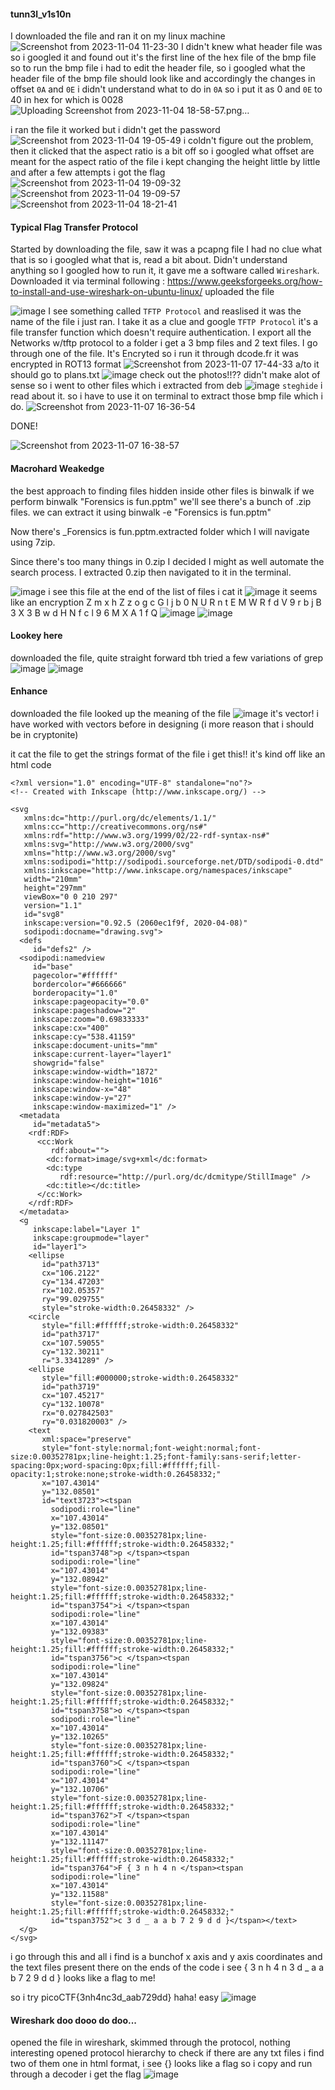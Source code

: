 #### tunn3l_v1s10n

I downloaded the file and ran it on my linux machine
![Screenshot from 2023-11-04 11-23-30](https://github.com/s4twik/picoctf/assets/147993943/0b0af434-00ef-47e1-8bcf-bd61874041e7)
I didn't knew what header file was so i googled it and found out it's the first line of the hex file of the bmp file
so to run the bmp file i had to edit the header file, so i googled what the header file of the bmp file should look like
and accordingly the changes in offset `0A` and `0E` i didn't understand what to do in `0A` so i put it as 0 and `0E` to 40 in hex for which is 0028
![Uploading Screenshot from 2023-11-04 18-58-57.png…]()

i ran the file it worked but i didn't get the password
![Screenshot from 2023-11-04 19-05-49](https://github.com/s4twik/picoctf/assets/147993943/d2382b44-ad96-4d30-8522-3b21204629d3)
i coldn't figure out the problem, then it clicked that the aspect ratio is a bit off
so i googled what offset are meant for the aspect ratio of the file 
i kept changing the height little by little and after a few attempts i got the flag
![Screenshot from 2023-11-04 19-09-32](https://github.com/s4twik/picoctf/assets/147993943/b1ae2f42-53fd-4ecf-b8f8-ee39caca9c4d)
![Screenshot from 2023-11-04 19-09-57](https://github.com/s4twik/picoctf/assets/147993943/09c88b03-0d2a-4d5a-9ad9-245bb005bff9)
![Screenshot from 2023-11-04 18-21-41](https://github.com/s4twik/picoctf/assets/147993943/5ff0aa80-118c-4c22-a224-a880e92b6ae8)

#### Typical Flag Transfer Protocol
Started by downloading the file, saw it was a pcapng file
I had no clue what that is so i googled what that is, read a bit about. Didn't understand anything
so I googled how to run it, it gave me a software called `Wireshark`. Downloaded it via terminal following : https://www.geeksforgeeks.org/how-to-install-and-use-wireshark-on-ubuntu-linux/
uploaded the file

![image](https://github.com/s4twik/picoctf/assets/147993943/ba040d0d-1950-43a2-827c-db338ad8393e)
I see something called `TFTP Protocol` and reaslised it was the name of the file i just ran. I take it as a clue and google `TFTP Protocol`
it's a file transfer function which doesn't require authentication.
I export all the Networks w/tftp protocol to a folder
i get a 3 bmp files and 2 text files. I go through one of the file. It's Encryted so i run it through dcode.fr
it was encrypted in ROT13 format
![Screenshot from 2023-11-07 17-44-33](https://github.com/s4twik/picoctf/assets/147993943/eb5505b7-b4d8-4a1c-8b27-67e5853563bb)
a/to it should go to plans.txt
![image](https://github.com/s4twik/picoctf/assets/147993943/5aafe5ac-18b6-4be1-a678-2ec0cc9c002d)
check out the photos!!??
didn't make alot of sense so i went to other files which i extracted from deb
![image](https://github.com/s4twik/picoctf/assets/147993943/cb870c68-9308-46e2-91ee-179566f27424)
`steghide`
i read about it. so i have to use it on terminal to extract those bmp file
which i do.
![Screenshot from 2023-11-07 16-36-54](https://github.com/s4twik/picoctf/assets/147993943/0b97e3ff-9174-4ca3-a365-2eec9c9ed7cd)

DONE!

![Screenshot from 2023-11-07 16-38-57](https://github.com/s4twik/picoctf/assets/147993943/aa18f49c-efb2-4a0f-8e91-7d1211e63dfe)

#### Macrohard Weakedge
the best approach to finding files hidden inside other files is binwalk
if we perform binwalk "Forensics is fun.pptm" we'll see there's a bunch of .zip files. we can extract it using binwalk -e "Forensics is fun.pptm"

Now there's _Forensics is fun.pptm.extracted folder which I will navigate using 7zip.

Since there's too many things in 0.zip I decided I might as well automate the search process. I extracted 0.zip then navigated to it in the terminal.

![image](https://github.com/aghogwarts/JTP23-WriteUps/assets/147993943/944324da-3ba9-4f26-8704-26263e66cfa1)
i see this file at the end of the list of files
i cat it
![image](https://github.com/aghogwarts/JTP23-WriteUps/assets/147993943/d46f677f-7884-47e0-89f0-16c65d5b8438)
it seems like an encryption 
Z m x h Z z o g c G l j b 0 N U R n t E M W R f d V 9 r b j B 3 X 3 B w d H N f c l 9 6 M X A 1 f Q
![image](https://github.com/aghogwarts/JTP23-WriteUps/assets/147993943/90037681-fa7d-4a1f-b04d-54f0dcb030b8)
![image](https://github.com/aghogwarts/JTP23-WriteUps/assets/147993943/3702639d-62fc-4eea-bcd2-8faa99e4ff63)
#### Lookey here
downloaded the file, quite straight forward tbh tried a few variations of grep
![image](https://github.com/aghogwarts/JTP23-WriteUps/assets/147993943/e2de4bea-260c-4bd9-befa-065dccaf7fec)
![image](https://github.com/aghogwarts/JTP23-WriteUps/assets/147993943/6f03c016-2fba-4c69-8196-5307fc4862ce)
#### Enhance
downloaded the file looked up the meaning of the file
![image](https://github.com/aghogwarts/JTP23-WriteUps/assets/147993943/956dd586-5e31-4030-8ba9-b8f82c376e09)
it's vector!
i have worked with vectors before in designing (i more reason that i should be in cryptonite)

it cat the file to get the strings format of the file i get this!!
it's kind off like an html code

````
<?xml version="1.0" encoding="UTF-8" standalone="no"?>
<!-- Created with Inkscape (http://www.inkscape.org/) -->

<svg
   xmlns:dc="http://purl.org/dc/elements/1.1/"
   xmlns:cc="http://creativecommons.org/ns#"
   xmlns:rdf="http://www.w3.org/1999/02/22-rdf-syntax-ns#"
   xmlns:svg="http://www.w3.org/2000/svg"
   xmlns="http://www.w3.org/2000/svg"
   xmlns:sodipodi="http://sodipodi.sourceforge.net/DTD/sodipodi-0.dtd"
   xmlns:inkscape="http://www.inkscape.org/namespaces/inkscape"
   width="210mm"
   height="297mm"
   viewBox="0 0 210 297"
   version="1.1"
   id="svg8"
   inkscape:version="0.92.5 (2060ec1f9f, 2020-04-08)"
   sodipodi:docname="drawing.svg">
  <defs
     id="defs2" />
  <sodipodi:namedview
     id="base"
     pagecolor="#ffffff"
     bordercolor="#666666"
     borderopacity="1.0"
     inkscape:pageopacity="0.0"
     inkscape:pageshadow="2"
     inkscape:zoom="0.69833333"
     inkscape:cx="400"
     inkscape:cy="538.41159"
     inkscape:document-units="mm"
     inkscape:current-layer="layer1"
     showgrid="false"
     inkscape:window-width="1872"
     inkscape:window-height="1016"
     inkscape:window-x="48"
     inkscape:window-y="27"
     inkscape:window-maximized="1" />
  <metadata
     id="metadata5">
    <rdf:RDF>
      <cc:Work
         rdf:about="">
        <dc:format>image/svg+xml</dc:format>
        <dc:type
           rdf:resource="http://purl.org/dc/dcmitype/StillImage" />
        <dc:title></dc:title>
      </cc:Work>
    </rdf:RDF>
  </metadata>
  <g
     inkscape:label="Layer 1"
     inkscape:groupmode="layer"
     id="layer1">
    <ellipse
       id="path3713"
       cx="106.2122"
       cy="134.47203"
       rx="102.05357"
       ry="99.029755"
       style="stroke-width:0.26458332" />
    <circle
       style="fill:#ffffff;stroke-width:0.26458332"
       id="path3717"
       cx="107.59055"
       cy="132.30211"
       r="3.3341289" />
    <ellipse
       style="fill:#000000;stroke-width:0.26458332"
       id="path3719"
       cx="107.45217"
       cy="132.10078"
       rx="0.027842503"
       ry="0.031820003" />
    <text
       xml:space="preserve"
       style="font-style:normal;font-weight:normal;font-size:0.00352781px;line-height:1.25;font-family:sans-serif;letter-spacing:0px;word-spacing:0px;fill:#ffffff;fill-opacity:1;stroke:none;stroke-width:0.26458332;"
       x="107.43014"
       y="132.08501"
       id="text3723"><tspan
         sodipodi:role="line"
         x="107.43014"
         y="132.08501"
         style="font-size:0.00352781px;line-height:1.25;fill:#ffffff;stroke-width:0.26458332;"
         id="tspan3748">p </tspan><tspan
         sodipodi:role="line"
         x="107.43014"
         y="132.08942"
         style="font-size:0.00352781px;line-height:1.25;fill:#ffffff;stroke-width:0.26458332;"
         id="tspan3754">i </tspan><tspan
         sodipodi:role="line"
         x="107.43014"
         y="132.09383"
         style="font-size:0.00352781px;line-height:1.25;fill:#ffffff;stroke-width:0.26458332;"
         id="tspan3756">c </tspan><tspan
         sodipodi:role="line"
         x="107.43014"
         y="132.09824"
         style="font-size:0.00352781px;line-height:1.25;fill:#ffffff;stroke-width:0.26458332;"
         id="tspan3758">o </tspan><tspan
         sodipodi:role="line"
         x="107.43014"
         y="132.10265"
         style="font-size:0.00352781px;line-height:1.25;fill:#ffffff;stroke-width:0.26458332;"
         id="tspan3760">C </tspan><tspan
         sodipodi:role="line"
         x="107.43014"
         y="132.10706"
         style="font-size:0.00352781px;line-height:1.25;fill:#ffffff;stroke-width:0.26458332;"
         id="tspan3762">T </tspan><tspan
         sodipodi:role="line"
         x="107.43014"
         y="132.11147"
         style="font-size:0.00352781px;line-height:1.25;fill:#ffffff;stroke-width:0.26458332;"
         id="tspan3764">F { 3 n h 4 n </tspan><tspan
         sodipodi:role="line"
         x="107.43014"
         y="132.11588"
         style="font-size:0.00352781px;line-height:1.25;fill:#ffffff;stroke-width:0.26458332;"
         id="tspan3752">c 3 d _ a a b 7 2 9 d d }</tspan></text>
  </g>
</svg>

````
i go through this and all i find is a bunchof x axis and y axis coordinates and the text files present there
on the ends of the code i see { 3 n h 4 n 3 d _ a a b 7 2 9 d d } looks like a flag to me!

so i try picoCTF{3nh4nc3d_aab729dd}
haha! easy
![image](https://github.com/aghogwarts/JTP23-WriteUps/assets/147993943/b63bc40a-493f-46a9-be12-15a7f9662e4f)
#### Wireshark doo dooo do doo...
opened the file in wireshark, skimmed through the protocol, nothing interesting
opened protocol hierarchy to check if there are any txt files
i find two of them one in html format, i see {} looks like a flag so i copy and run through a decoder i get the flag
![image](https://github.com/aghogwarts/JTP23-WriteUps/assets/147993943/bd18b2f3-3073-46c9-96da-01c0cba43bb5)
#### 
